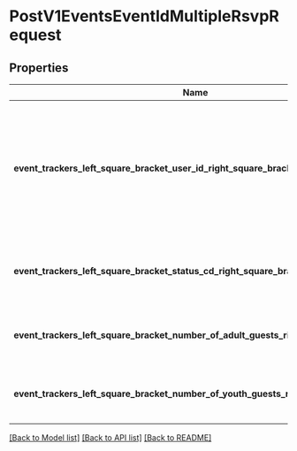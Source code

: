 # PostV1EventsEventIdMultipleRsvpRequest

## Properties

Name | Type | Description | Notes
------------ | ------------- | ------------- | -------------
**event_trackers_left_square_bracket_user_id_right_square_bracket** | **Vec<i32>** | ID of the user for whom you are RSVP'ing. Must be within your scope as a user AND must be invited to the event. | 
**event_trackers_left_square_bracket_status_cd_right_square_bracket** | **Vec<String>** | yes: Coming. no: Not coming. tbd: No clue. | 
**event_trackers_left_square_bracket_number_of_adult_guests_right_square_bracket** | Option<**Vec<i32>**> | How many adult guests will this person bring? | [optional]
**event_trackers_left_square_bracket_number_of_youth_guests_right_square_bracket** | Option<**Vec<i32>**> | How many youth guests will this person bring? | [optional]

[[Back to Model list]](../README.md#documentation-for-models) [[Back to API list]](../README.md#documentation-for-api-endpoints) [[Back to README]](../README.md)


